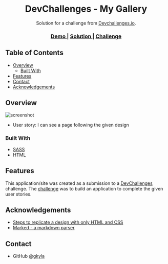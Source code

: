 <!-- Please update value in the {}  -->

<h1 align="center">DevChallenges - My Gallery</h1>

<div align="center">
   Solution for a challenge from  <a href="http://devchallenges.io" target="_blank">Devchallenges.io</a>.
</div>

<div align="center">
  <h3>
    <a href="https://gkyla-devchallenges-mygallery.netlify.app">
      Demo
    </a>
    <span> | </span>
    <a href="https://https://devchallenges.io/solutions/41lk3ypleYwyDpjkMk7b">
      Solution
    </a>
    <span> | </span>
    <a href="https://devchallenges.io/challenges/gcbWLxG6wdennelX7b8I">
      Challenge
    </a>
  </h3>
</div>

<!-- TABLE OF CONTENTS -->

## Table of Contents

-  [Overview](#overview)
   -  [Built With](#built-with)
-  [Features](#features)
-  [Contact](#contact)
-  [Acknowledgements](#acknowledgements)

<!-- OVERVIEW -->

## Overview

![screenshot](https://i.postimg.cc/NjQN3TTd/preview.png)

-  User story: I can see a page following the given design

### Built With

<!-- This section should list any major frameworks that you built your project using. Here are a few examples.-->

-  [SASS](https://sass-lang.com/)
-  HTML

## Features

<!-- List the features of your application or follow the template. Don't share the figma file here :) -->

This application/site was created as a submission to a [DevChallenges](https://devchallenges.io/challenges) challenge. The [challenge](https://devchallenges.io/challenges/gcbWLxG6wdennelX7b8I) was to build an application to complete the given user stories.

## Acknowledgements

<!-- This section should list any articles or add-ons/plugins that helps you to complete the project. This is optional but it will help you in the future. For exmpale -->

-  [Steps to replicate a design with only HTML and CSS](https://devchallenges-blogs.web.app/how-to-replicate-design/)
-  [Marked - a markdown parser](https://github.com/chjj/marked)

## Contact

-  GitHub [@gkyla](https://{github.com/gkyla})
